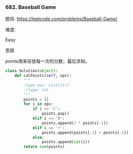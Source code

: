 ### 682. Baseball Game

题目:
<https://leetcode.com/problems/Baseball-Game/>


难度:

Easy


思路

points用来存放每一次的分数，最后求和。


```python
class Solution(object):
    def calPoints(self, ops):
        """
        :type ops: List[str]
        :rtype: int
        """
        points = []
        for i in ops:
            if i == 'C':
                points.pop()
            elif i == 'D':
                points.append(2 * points[-1])
            elif i == '+':
                points.append(points[-1] + points[-2])
            else:
                points.append(int(i))
        return sum(points)
```


